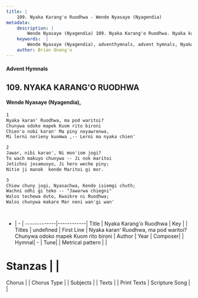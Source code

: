 ```yaml
---
title: |
    109. Nyaka Karang'o Ruodhwa - Wende Nyasaye (Nyagendia)
metadata:
    description: |
        Wende Nyasaye (Nyagendia) 109. Nyaka Karang'o Ruodhwa. Nyaka karan' Ruodhwa, ma pod waritoi? Chunywa odoko mapek Kuom rito bironi Chien'o nobi karan' Ma piny noyawrenwa, Mi lerni norieny kuomwa ,-- Lerni ma nyaka chien'  
    keywords:  |
        Wende Nyasaye (Nyagendia), adventhymnals, advent hymnals, Nyaka Karang'o Ruodhwa, Nyaka karan' Ruodhwa, ma pod waritoi? Chunywa odoko mapek Kuom rito bironi. 
    author: Brian Onang'o
---
```


#### Advent Hymnals
## 109. NYAKA KARANG'O RUODHWA
####  Wende Nyasaye (Nyagendia),

```txt
1
Nyaka karan' Ruodhwa, ma pod waritoi?
Chunywa odoko mapek Kuom rito bironi
Chien'o nobi karan' Ma piny noyawrenwa,
Mi lerni norieny kuomwa ,-- Lerni ma nyaka chien'

2
Jawar, nibi karan', Ni mon'iom jogi?
To wach makuyo chunywa -- Ji nok maritoi
Jotichni josamuoyo, Ji hero weche piny;
Nitie ji manok  kende Maritoi gi mor.

3
Chiew chuny jogi, Nyasachwa, Kendo isiemgi chuth;
Wachni odhi gi teko -- "Jawarwa chiegni"
Walos techewa duto, Kwaikre ni Ruodhwa;
Walos chunywa makare Mar neni wan'gi wan'




```

- |   -  |
-------------|------------|
Title | Nyaka Karang'o Ruodhwa |
Key |  |
Titles | undefined |
First Line | Nyaka karan' Ruodhwa, ma pod waritoi? Chunywa odoko mapek Kuom rito bironi |
Author | 
Year | 
Composer| |
Hymnal|  - |
Tune|  |
Metrical pattern | |
# Stanzas |  |
Chorus |  |
Chorus Type |  |
Subjects | |
Texts |  |
Print Texts | 
Scripture Song |  |
    
